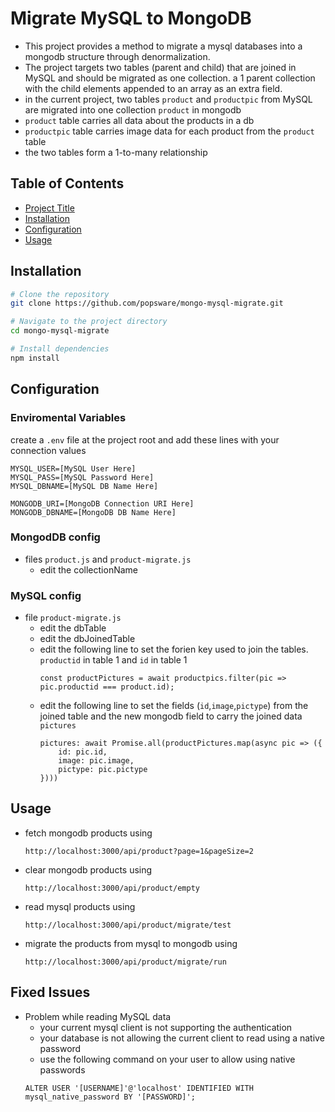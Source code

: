 # Migrate MySQL to MongoDB

- This project provides a method to migrate a mysql databases into a mongodb structure through denormalization.
- The project targets two tables (parent and child) that are joined in MySQL and should be migrated as one collection. a 1 parent collection with the child elements appended to an array as an extra field.
- in the current project, two tables `product` and `productpic` from MySQL are migrated into one collection `product` in mongodb
- `product` table carries all data about the products in a db
- `productpic` table carries image data for each product from the `product` table
- the two tables form a 1-to-many relationship

## Table of Contents

- [Project Title](#project-title)
- [Installation](#installation)
- [Configuration](#configuration)
- [Usage](#usage)

## Installation

```bash
# Clone the repository
git clone https://github.com/popsware/mongo-mysql-migrate.git

# Navigate to the project directory
cd mongo-mysql-migrate

# Install dependencies
npm install

```


## Configuration
### Enviromental Variables
create a `.env` file at the project root and add these lines with your connection values
```
MYSQL_USER=[MySQL User Here]
MYSQL_PASS=[MySQL Password Here]
MYSQL_DBNAME=[MySQL DB Name Here]

MONGODB_URI=[MongoDB Connection URI Here]
MONGODB_DBNAME=[MongoDB DB Name Here]
```
### MongodDB config
- files `product.js` and `product-migrate.js`
    - edit the collectionName
### MySQL config
- file `product-migrate.js`
    - edit the dbTable
    - edit the dbJoinedTable
    - edit the following line to set the forien key used to join the tables. `productid` in table 1 and `id` in table 1
        ```
        const productPictures = await productpics.filter(pic => pic.productid === product.id);
        ```
    - edit the following line to set the fields (`id`,`image`,`pictype`) from the joined table and the new mongodb field to carry the joined data `pictures`
        ``` 
        pictures: await Promise.all(productPictures.map(async pic => ({
            id: pic.id,
            image: pic.image,
            pictype: pic.pictype
        })))
        ```

## Usage
- fetch mongodb products using 
    ```
    http://localhost:3000/api/product?page=1&pageSize=2
    ```
- clear mongodb products using 
    ```
    http://localhost:3000/api/product/empty
    ```
- read mysql products using 
    ```
    http://localhost:3000/api/product/migrate/test
    ```
- migrate the products from mysql to mongodb using 
    ```
    http://localhost:3000/api/product/migrate/run
    ```

## Fixed Issues

- Problem while reading MySQL data
    - your current mysql client is not supporting the authentication
    - your database is not allowing the current client to read using a native password
    - use the following command on your user to allow using native passwords 
    ```
    ALTER USER '[USERNAME]'@'localhost' IDENTIFIED WITH mysql_native_password BY '[PASSWORD]';
    ```
